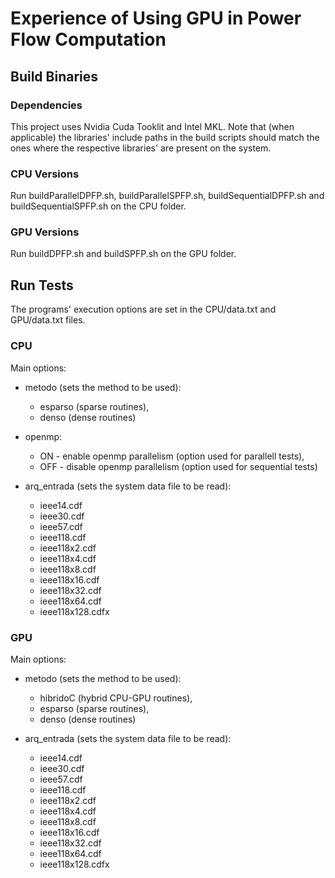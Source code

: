 # Experience of Using GPU in Power Flow Computation
## Build Binaries
### Dependencies
This project uses Nvidia Cuda Tooklit and Intel MKL. Note that (when applicable) the libraries' include paths in the build scripts should match the ones where the respective libraries' are present on the system.

### CPU Versions

Run buildParallelDPFP.sh, buildParallelSPFP.sh, buildSequentialDPFP.sh and buildSequentialSPFP.sh on the CPU folder.

### GPU Versions

Run buildDPFP.sh and buildSPFP.sh on the GPU folder.

## Run Tests

The programs' execution options are set in the CPU/data.txt and GPU/data.txt files.

### CPU

Main options:

* metodo (sets the method to be used):
    * esparso (sparse routines),
    * denso (dense routines)

* openmp:
    * ON - enable openmp parallelism (option used for parallell tests),
    * OFF - disable openmp parallelism (option used for sequential tests)

* arq_entrada (sets the system data file to be read):
    * ieee14.cdf
    * ieee30.cdf
    * ieee57.cdf
    * ieee118.cdf
    * ieee118x2.cdf
    * ieee118x4.cdf
    * ieee118x8.cdf
    * ieee118x16.cdf
    * ieee118x32.cdf
    * ieee118x64.cdf
    * ieee118x128.cdfx

### GPU

Main options:

* metodo (sets the method to be used):
    * hibridoC (hybrid CPU-GPU routines),
    * esparso (sparse routines),
    * denso (dense routines)

* arq_entrada (sets the system data file to be read):
    * ieee14.cdf
    * ieee30.cdf
    * ieee57.cdf
    * ieee118.cdf
    * ieee118x2.cdf
    * ieee118x4.cdf
    * ieee118x8.cdf
    * ieee118x16.cdf
    * ieee118x32.cdf
    * ieee118x64.cdf
    * ieee118x128.cdfx
